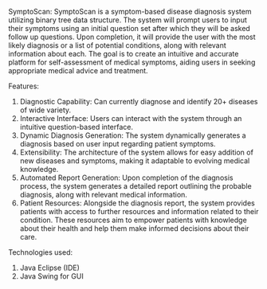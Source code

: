 SymptoScan: 
SymptoScan is a symptom-based disease diagnosis system utilizing binary tree data structure. The system will prompt users to input their symptoms using an initial question set after which they will be asked follow up questions. Upon completion, it will provide the user with the most likely diagnosis or a list of potential conditions, along with relevant information about each. The goal is to create an intuitive and accurate platform for self-assessment of medical symptoms, aiding users in seeking appropriate medical advice and treatment.

Features: 
1. Diagnostic Capability: Can currently diagnose and identify 20+ diseases of wide variety.
2. Interactive Interface: Users can interact with the system through an intuitive question-based interface.
3. Dynamic Diagnosis Generation: The system dynamically generates a diagnosis based on user input regarding patient symptoms.
4. Extensibility: The architecture of the system allows for easy addition of new diseases and symptoms, making it adaptable to evolving medical knowledge.
5. Automated Report Generation: Upon completion of the diagnosis process, the system generates a detailed report outlining the probable diagnosis, along with relevant medical information.
6. Patient Resources: Alongside the diagnosis report, the system provides patients with access to further resources and information related to their condition. These resources aim to 
   empower patients with knowledge about their health and help them make informed decisions about their care.

Technologies used: 
1. Java Eclipse (IDE)
2. Java Swing for GUI



